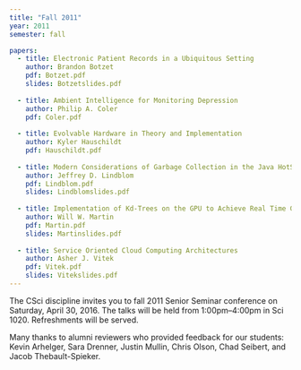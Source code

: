 ```yaml
---
title: "Fall 2011"
year: 2011
semester: fall

papers:
  - title: Electronic Patient Records in a Ubiquitous Setting
    author: Brandon Botzet
    pdf: Botzet.pdf
    slides: Botzetslides.pdf
 
  - title: Ambient Intelligence for Monitoring Depression
    author: Philip A. Coler
    pdf: Coler.pdf
  
  - title: Evolvable Hardware in Theory and Implementation
    author: Kyler Hauschildt
    pdf: Hauschildt.pdf
 
  - title: Modern Considerations of Garbage Collection in the Java HotSpot Virtual Machine
    author: Jeffrey D. Lindblom
    pdf: Lindblom.pdf
    slides: Lindblomslides.pdf
 
  - title: Implementation of Kd-Trees on the GPU to Achieve Real Time Graphics Processing
    author: Will W. Martin
    pdf: Martin.pdf
    slides: Martinslides.pdf
 
  - title: Service Oriented Cloud Computing Architectures
    author: Asher J. Vitek
    pdf: Vitek.pdf
    slides: Vitekslides.pdf
---
```


The CSci discipline invites you to fall 2011  Senior Seminar conference on Saturday, April 30, 2016. The talks will be held from 1:00pm–4:00pm in Sci 1020. Refreshments will be served. 

Many thanks to alumni reviewers who provided feedback for our students: Kevin Arhelger, Sara Drenner, Justin Mullin, Chris Olson, Chad Seibert, and Jacob Thebault-Spieker.